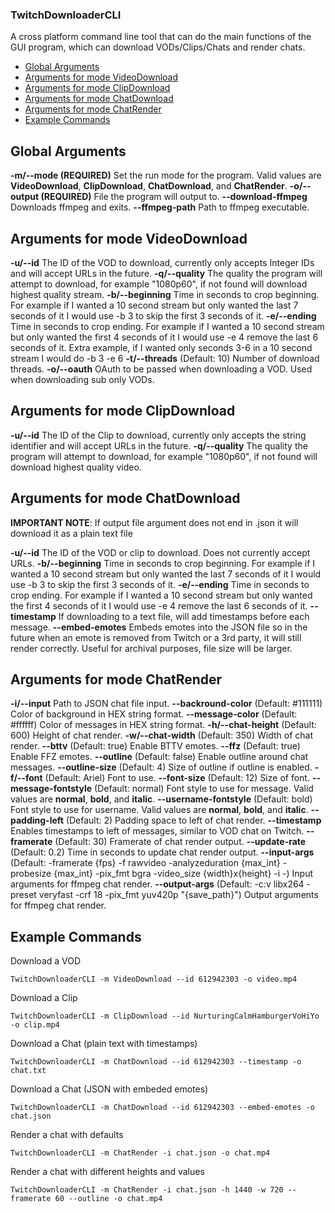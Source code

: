 ### TwitchDownloaderCLI
A cross platform command line tool that can do the main functions of the GUI program, which can download VODs/Clips/Chats and render chats.

 - [Global Arguments](#global-arguments)
 - [Arguments for mode VideoDownload](#arguments-for-mode-videodownload)
 - [Arguments for mode ClipDownload](#arguments-for-mode-clipdownload)
 - [Arguments for mode ChatDownload](#arguments-for-mode-chatdownload)
 - [Arguments for mode ChatRender](#arguments-for-mode-chatrender)
 - [Example Commands](#example-commands)

## Global Arguments
**-m/-\-mode (REQUIRED)**
Set the run mode for the program. Valid values are **VideoDownload**, **ClipDownload**, **ChatDownload**, and **ChatRender**.
**-o/-\-output (REQUIRED)**
File the program will output to.
**-\-download-ffmpeg**
Downloads ffmpeg and exits.
**-\-ffmpeg-path**
Path to ffmpeg executable.

## Arguments for mode VideoDownload
**-u/-\-id**
The ID of the VOD to download, currently only accepts Integer IDs and will accept URLs in the future.
**-q/-\-quality**
The quality the program will attempt to download, for example "1080p60", if not found will download highest quality stream.
**-b/-\-beginning**
Time in seconds to crop beginning. For example if I wanted a 10 second stream but only wanted the last 7 seconds of it I would use -b 3 to skip the first 3 seconds of it.
**-e/-\-ending**
Time in seconds to crop ending. For example if I wanted a 10 second stream but only wanted the first 4 seconds of it I would use -e 4 remove the last 6 seconds of it.
Extra example, if I wanted only seconds 3-6 in a 10 second stream I would do -b 3 -e 6
**-t/-\-threads**
(Default: 10) Number of download threads.
**-o/-\-oauth**
OAuth to be passed when downloading a VOD. Used when downloading sub only VODs.
## Arguments for mode ClipDownload
**-u/-\-id**
The ID of the Clip to download, currently only accepts the string identifier and will accept URLs in the future.
**-q/-\-quality**
The quality the program will attempt to download, for example "1080p60", if not found will download highest quality video.
## Arguments for mode ChatDownload
**IMPORTANT NOTE**: If output file argument does not end in .json it will download it as a plain text file

**-u/-\-id**
The ID of the VOD or clip to download. Does not currently accept URLs.
**-b/-\-beginning**
Time in seconds to crop beginning. For example if I wanted a 10 second stream but only wanted the last 7 seconds of it I would use -b 3 to skip the first 3 seconds of it.
**-e/-\-ending**
Time in seconds to crop ending. For example if I wanted a 10 second stream but only wanted the first 4 seconds of it I would use -e 4 remove the last 6 seconds of it.
**-\-timestamp**
If downloading to a text file, will add timestamps before each message.
**-\-embed-emotes**
Embeds emotes into the JSON file so in the future when an emote is removed from Twitch or a 3rd party, it will still render correctly. Useful for archival purposes, file size will be larger.
## Arguments for mode ChatRender
**-i/-\-input**
Path to JSON chat file input.
**-\-backround-color**
(Default: #111111) Color of background in HEX string format.
**-\-message-color**
(Default: #ffffff) Color of messages in HEX string format.
**-h/-\-chat-height**
(Default: 600) Height of chat render.
**-w/-\-chat-width**
(Default: 350) Width of chat render.
**-\-bttv**
(Default: true) Enable BTTV emotes.
**-\-ffz**
(Default: true) Enable FFZ emotes.
**-\-outline**
(Default: false) Enable outline around chat messages.
**-\-outline-size**
(Default: 4) Size of outline if outline is enabled.
**-f/-\-font**
(Default: Ariel) Font to use.
**-\-font-size**
(Default: 12) Size of font.
**-\-message-fontstyle**
(Default: normal) Font style to use for message. Valid values are **normal**, **bold**, and **italic**.
**-\-username-fontstyle**
(Default: bold) Font style to use for username. Valid values are **normal**, **bold**, and **italic**.
**-\-padding-left**
(Default: 2) Padding space to left of chat render.
**-\-timestamp**
Enables timestamps to left of messages, similar to VOD chat on Twitch.
**-\-framerate**
(Default: 30) Framerate of chat render output.
**-\-update-rate**
(Default: 0.2) Time in seconds to update chat render output.
**-\-input-args**
 (Default: -framerate {fps} -f rawvideo -analyzeduration {max_int} -probesize {max_int} -pix_fmt bgra -video_size {width}x{height} -i -) Input arguments for ffmpeg chat render.
**-\-output-args**
(Default: -c:v libx264 -preset veryfast -crf 18 -pix_fmt yuv420p "{save_path}") Output arguments for ffmpeg chat render.
## Example Commands
Download a VOD

    TwitchDownloaderCLI -m VideoDownload --id 612942303 -o video.mp4
Download a Clip

    TwitchDownloaderCLI -m ClipDownload --id NurturingCalmHamburgerVoHiYo -o clip.mp4
Download a Chat (plain text with timestamps)

    TwitchDownloaderCLI -m ChatDownload --id 612942303 --timestamp -o chat.txt
Download a Chat (JSON with embeded emotes)

    TwitchDownloaderCLI -m ChatDownload --id 612942303 --embed-emotes -o chat.json
Render a chat with defaults

    TwitchDownloaderCLI -m ChatRender -i chat.json -o chat.mp4
Render a chat with different heights and values

    TwitchDownloaderCLI -m ChatRender -i chat.json -h 1440 -w 720 --framerate 60 --outline -o chat.mp4
